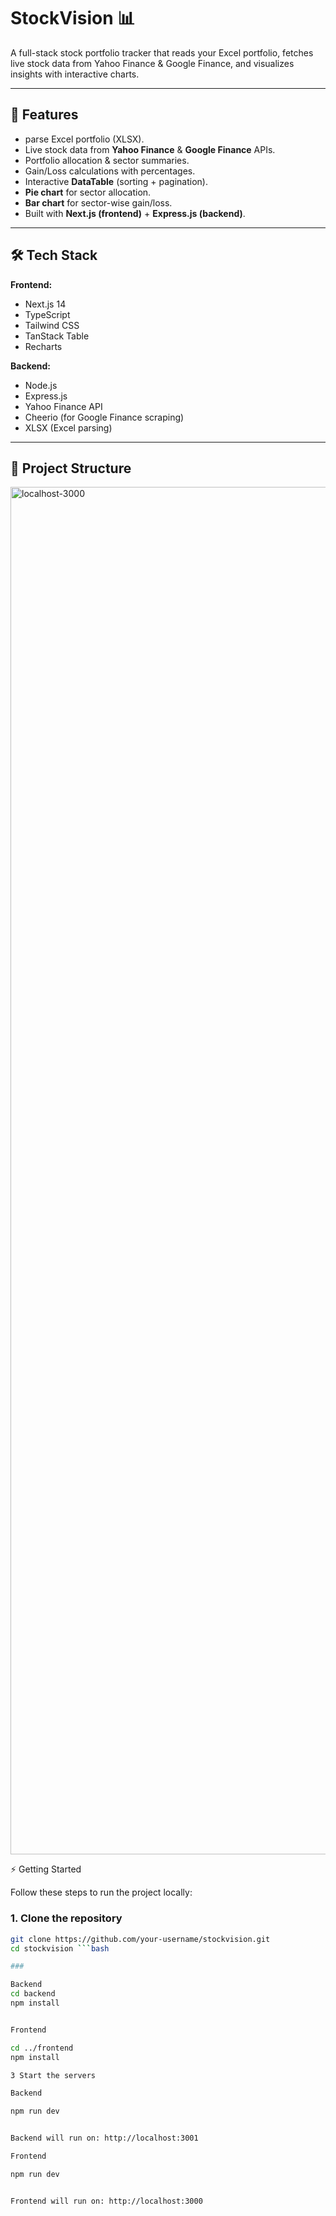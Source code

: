 # StockVision 📊

A full-stack stock portfolio tracker that reads your Excel portfolio, fetches live stock data from Yahoo Finance & Google Finance, and visualizes insights with interactive charts.

---

## 🚀 Features
- parse Excel portfolio (XLSX).
- Live stock data from **Yahoo Finance** & **Google Finance** APIs.
- Portfolio allocation & sector summaries.
- Gain/Loss calculations with percentages.
- Interactive **DataTable** (sorting + pagination).
- **Pie chart** for sector allocation.
- **Bar chart** for sector-wise gain/loss.
- Built with **Next.js (frontend)** + **Express.js (backend)**.

---

## 🛠️ Tech Stack
**Frontend:**
- Next.js 14
- TypeScript
- Tailwind CSS
- TanStack Table
- Recharts

**Backend:**
- Node.js
- Express.js
- Yahoo Finance API
- Cheerio (for Google Finance scraping)
- XLSX (Excel parsing)

---

## 📂 Project Structure
<img width="1920" height="2188" alt="localhost-3000" src="https://github.com/user-attachments/assets/0468ed16-3c73-4bc4-af96-d7a551bdd68a" />

⚡ Getting Started

Follow these steps to run the project locally:

### 1. Clone the repository
```bash
git clone https://github.com/your-username/stockvision.git
cd stockvision ```bash

###

Backend
cd backend
npm install


Frontend

cd ../frontend
npm install

3 Start the servers

Backend

npm run dev


Backend will run on: http://localhost:3001

Frontend

npm run dev


Frontend will run on: http://localhost:3000
